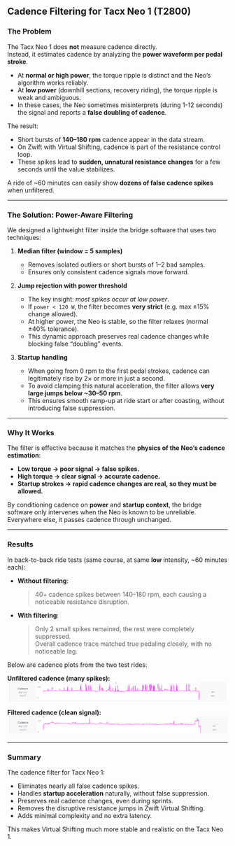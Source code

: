 ## Cadence Filtering for Tacx Neo 1 (T2800)

### The Problem
The Tacx Neo 1 does **not** measure cadence directly.  
Instead, it estimates cadence by analyzing the **power waveform per pedal stroke**.  

- At **normal or high power**, the torque ripple is distinct and the Neo’s algorithm works reliably.  
- At **low power** (downhill sections, recovery riding), the torque ripple is weak and ambiguous.  
- In these cases, the Neo sometimes misinterprets (during 1-12 seconds) the signal and reports a **false doubling of cadence**.  

The result:  
- Short bursts of **140–180 rpm** cadence appear in the data stream.  
- On Zwift with Virtual Shifting, cadence is part of the resistance control loop.  
- These spikes lead to **sudden, unnatural resistance changes** for a few seconds until the value stabilizes.  

A ride of ~60 minutes can easily show **dozens of false cadence spikes** when unfiltered.

---

### The Solution: Power-Aware Filtering
We designed a lightweight filter inside the bridge software that uses two techniques:

1. **Median filter (window = 5 samples)**  
   - Removes isolated outliers or short bursts of 1–2 bad samples.  
   - Ensures only consistent cadence signals move forward.  

2. **Jump rejection with power threshold**  
   - The key insight: *most spikes occur at low power*.  
   - If `power < 120 W`, the filter becomes **very strict** (e.g. max ±15% change allowed).  
   - At higher power, the Neo is stable, so the filter relaxes (normal ±40% tolerance).  
   - This dynamic approach preserves real cadence changes while blocking false “doubling” events.  
   
3. **Startup handling**  
   - When going from 0 rpm to the first pedal strokes, cadence can legitimately rise by 2× or more in just a second.  
   - To avoid clamping this natural acceleration, the filter allows **very large jumps below ~30–50 rpm**.  
   - This ensures smooth ramp-up at ride start or after coasting, without introducing false suppression.  

---

### Why It Works
The filter is effective because it matches the **physics of the Neo’s cadence estimation**:  
- **Low torque → poor signal → false spikes.**  
- **High torque → clear signal → accurate cadence.**  
- **Startup strokes → rapid cadence changes are real, so they must be allowed.**  

By conditioning cadence on **power** and **startup context**, the bridge software only intervenes when the Neo is known to be unreliable. Everywhere else, it passes cadence through unchanged.

---

### Results
In back-to-back ride tests (same course, at same **low** intensity, ~60 minutes each):

- **Without filtering**:  
  > 40+ cadence spikes between 140–180 rpm, each causing a noticeable resistance disruption.  

- **With filtering**:  
  > Only 2 small spikes remained, the rest were completely suppressed.  
  > Overall cadence trace matched true pedaling closely, with no noticeable lag.  

Below are cadence plots from the two test rides:

**Unfiltered cadence (many spikes):**  
![Cadence without filter](../media/cadence_unfiltered.png)

**Filtered cadence (clean signal):**  
![Cadence with filter](../media/cadence_filtered.png)

---

### Summary
The cadence filter for Tacx Neo 1:  
- Eliminates nearly all false cadence spikes.  
- Handles **startup acceleration** naturally, without false suppression.  
- Preserves real cadence changes, even during sprints.  
- Removes the disruptive resistance jumps in Zwift Virtual Shifting.  
- Adds minimal complexity and no extra latency.  

This makes Virtual Shifting much more stable and realistic on the Tacx Neo 1.
